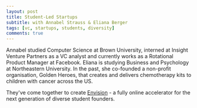 ```yaml
---
layout: post
title: Student-Led Startups
subtitle: with Annabel Strauss & Eliana Berger
tags: [vc, startups, students, diversity]
comments: true
---
```


Annabel studied Computer Science at Brown University, interned at Insight Venture Partners as a VC analyst and currently works as a Rotational Product Manager at Facebook. Eliana is studying Business and Psychology at Northeastern University. In the past, she co-founded a non-profit organisation, Golden Heroes, that creates and delivers chemotherapy kits to children with cancer across the US. 

They've come together to create [Envision](https://www.envisionaccelerator.com/) -  a fully online accelerator for the next generation of diverse student founders.